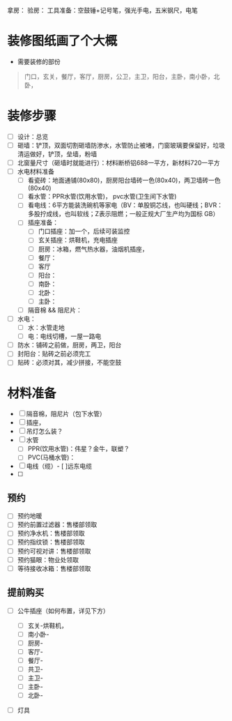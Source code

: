 拿房：
验房：
工具准备：空鼓锤+记号笔，强光手电，五米钢尺，电笔

# 装修图纸画了个大概
- 需要装修的部份
> 门口，玄关，餐厅，客厅，厨房，公卫，主卫，阳台，主卧，南小卧，北卧，


# 装修步骤
- [ ] 设计：总览
- [ ]  砸墙：铲顶，双面切割砸墙防渗水，水管防止被堵，门窗玻璃要保留好，垃圾清运做好，铲顶，垒墙，粉墙
- [ ] 北窗量尺寸（砸墙时就能进行）：材料断桥铝688一平方，新材料720一平方
- [ ] 水电材料准备
  - [ ] 看瓷砖：地面通铺(80x80)，厨房阳台墙砖一色(80x40)，两卫墙砖一色(80x40)
  - [ ] 看水管：PPR水管(饮用水管)， pvc水管(卫生间下水管)
  - [ ] 看电线：6平方能装洗碗机等家电（BV：单股铜芯线，也叫硬线；BVR：多股拧成线，也叫软线；Z表示阻燃；一般正规大厂生产均为国标 GB）
  - [ ] 插座准备：
    - [ ] 门口插座：加一个，后续可装监控
    - [ ] 玄关插座：烘鞋机，充电插座
    - [ ] 厨房：冰箱，燃气热水器，油烟机插座，
    - [ ] 餐厅：
    - [ ] 客厅
    - [ ] 阳台：
    - [ ] 南卧：
    - [ ] 北卧：
    - [ ] 主卧：
  - [ ] 隔音棉 && 阻尼片：
- [ ] 水电：
  - [ ] 水：水管走地
  - [ ] 电：电线切槽，一屋一路电
- [ ] 防水：铺砖之前做，厨房，两卫，阳台
- [ ] 封阳台：贴砖之前必须完工
- [ ] 贴砖：必须对其，减少拼接，不能空鼓

# 材料准备
- [ ] 隔音棉，阻尼片（包下水管）
- [ ] 插座，
- [ ] 吊灯怎么装？
- [ ] 水管
  - [ ] PPR(饮用水管)：伟星？金牛，联塑？
  - [ ] PVC(马桶水管)：
- [ ] 电线（缆）- [ ]远东电缆
- [ ] 
## 预约
- [ ] 预约地暖
- [ ] 预约前置过滤器：售楼部领取
- [ ] 预约净水机：售楼部领取
- [ ] 预约指纹锁：售楼部领取
- [ ] 预约可视对讲：售楼部领取
- [ ] 预约猫眼：物业处领取
- [ ] 等待接收冰箱：售楼部领取
## 提前购买

- [ ] 公牛插座（如何布置，详见下方）
  - [ ] 玄关-烘鞋机，
  - [ ] 南小卧-
  - [ ] 厨房-
  - [ ] 客厅-
  - [ ] 餐厅-
  - [ ] 共卫-
  - [ ] 主卫-
  - [ ] 主卧-
  - [ ] 北卧-
- [ ] 灯具


